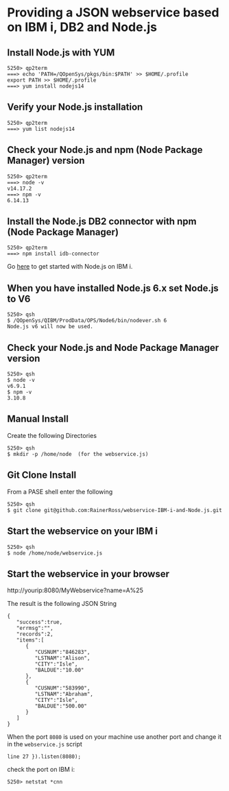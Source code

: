 # Providing a JSON webservice based on IBM i, DB2 and Node.js

## Install Node.js with YUM
```
5250> qp2term
===> echo 'PATH=/QOpenSys/pkgs/bin:$PATH' >> $HOME/.profile      
export PATH >> $HOME/.profile                               
===> yum install nodejs14
```
## Verify your Node.js installation
```
5250> qp2term                        
===> yum list nodejs14
```
## Check your Node.js and npm (Node Package Manager) version
```
5250> qp2term                        
===> node -v
v14.17.2
===> npm -v
6.14.13
```
## Install the Node.js DB2 connector with npm (Node Package Manager)
```
5250> qp2term
===> npm install idb-connector
```


Go [here](https://www.ibm.com/developerworks/community/wikis/home?lang=en#!/wiki/IBM%20i%20Technology%20Updates/page/Node.js) to get started with Node.js on IBM i.

## When you have installed Node.js 6.x set Node.js to V6
```
5250> qsh
$ /QOpenSys/QIBM/ProdData/OPS/Node6/bin/nodever.sh 6
Node.js v6 will now be used. 
```

## Check your Node.js and Node Package Manager version

```
5250> qsh
$ node -v
v6.9.1
$ npm -v
3.10.8
```

## Manual Install
Create the following Directories

```
5250> qsh
$ mkdir -p /home/node  (for the webservice.js)
```

## Git Clone Install
From a PASE shell enter the following

```
5250> qsh
$ git clone git@github.com:RainerRoss/webservice-IBM-i-and-Node.js.git
```

## Start the webservice on your IBM i

```
5250> qsh
$ node /home/node/webservice.js
```

## Start the webservice in your browser

http://yourip:8080/MyWebservice?name=A%25

The result is the following JSON String
```
{
   "success":true,
   "errmsg":"",
   "records":2,
   "items":[
      {
         "CUSNUM":"846283",
         "LSTNAM":"Alison",
         "CITY":"Isle",
         "BALDUE":"10.00"
      },
      {
         "CUSNUM":"583990",
         "LSTNAM":"Abraham",
         "CITY":"Isle",
         "BALDUE":"500.00" 
      }
   ]
}
```

When the port `8080` is used on your machine use another port and change it in the `webservice.js` script
```
line 27 }).listen(8080);
```

check the port on IBM i: 

```
5250> netstat *cnn
```
